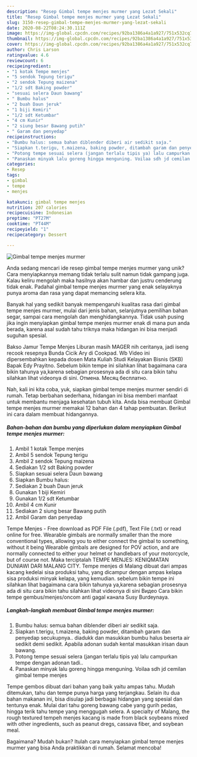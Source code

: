 ```yaml
---
description: "Resep Gimbal tempe menjes murmer yang Lezat Sekali"
title: "Resep Gimbal tempe menjes murmer yang Lezat Sekali"
slug: 3150-resep-gimbal-tempe-menjes-murmer-yang-lezat-sekali
date: 2020-08-22T08:24:30.111Z
image: https://img-global.cpcdn.com/recipes/92ba1386a4a1a927/751x532cq70/gimbal-tempe-menjes-murmer-foto-resep-utama.jpg
thumbnail: https://img-global.cpcdn.com/recipes/92ba1386a4a1a927/751x532cq70/gimbal-tempe-menjes-murmer-foto-resep-utama.jpg
cover: https://img-global.cpcdn.com/recipes/92ba1386a4a1a927/751x532cq70/gimbal-tempe-menjes-murmer-foto-resep-utama.jpg
author: Chris Larson
ratingvalue: 4.6
reviewcount: 6
recipeingredient:
- "1 kotak Tempe menjes"
- "5 sendok Tepung terigu"
- "2 sendok Tepung maizena"
- "1/2 sdt Baking powder"
- "sesuai selera Daun bawang"
- " Bumbu halus"
- "2 buah Daun jeruk"
- "1 biji Kemiri"
- "1/2 sdt Ketumbar"
- "4 cm Kunir"
- "2 siung besar Bawang putih"
- " Garam dan penyedap"
recipeinstructions:
- "Bumbu halus: semua bahan diblender diberi air sedikit saja."
- "Siapkan t.terigu, t.maizena, baking powder, ditambah garam dan penyedap secukupnya.. diadukk dan masukkan bumbu halus beserta air sedikit demi sedikit. Apabila adonan sudah kental masukkan irisan daun bawang."
- "Potong tempe sesuai selera (jangan terlalu tipis ya) lalu campurkan tempe dengan adonan tadi.."
- "Panaskan minyak lalu goreng hingga menguning. Voilaa sdh jd cemilan gimbal tempe menjes"
categories:
- Resep
tags:
- gimbal
- tempe
- menjes

katakunci: gimbal tempe menjes 
nutrition: 207 calories
recipecuisine: Indonesian
preptime: "PT27M"
cooktime: "PT44M"
recipeyield: "1"
recipecategory: Dessert

---
```



![Gimbal tempe menjes murmer](https://img-global.cpcdn.com/recipes/92ba1386a4a1a927/751x532cq70/gimbal-tempe-menjes-murmer-foto-resep-utama.jpg)

Anda sedang mencari ide resep gimbal tempe menjes murmer yang unik? Cara menyiapkannya memang tidak terlalu sulit namun tidak gampang juga. Kalau keliru mengolah maka hasilnya akan hambar dan justru cenderung tidak enak. Padahal gimbal tempe menjes murmer yang enak selayaknya punya aroma dan rasa yang dapat memancing selera kita.

Banyak hal yang sedikit banyak mempengaruhi kualitas rasa dari gimbal tempe menjes murmer, mulai dari jenis bahan, selanjutnya pemilihan bahan segar, sampai cara mengolah dan menghidangkannya. Tidak usah pusing jika ingin menyiapkan gimbal tempe menjes murmer enak di mana pun anda berada, karena asal sudah tahu triknya maka hidangan ini bisa menjadi suguhan spesial.

Bakso Jamur Tempe Menjes Liburan masih MAGER nih ceritanya, jadi iseng recook resepnya Bunda Cicik Ary di Cookpad. Wb Video ini dipersembahkan kepada dosen Mata Kuliah Studi Kelayakan Bisnis (SKB) Bapak Edy Prayitno. Sebelum bikin tempe ini silahkan lihat bagaimana cara bikin tahunya ya,karena sebagian prosesnya ada di situ cara bikin tahu silahkan lihat videonya di sini. Отмена. Месяц бесплатно.


Nah, kali ini kita coba, yuk, siapkan gimbal tempe menjes murmer sendiri di rumah. Tetap berbahan sederhana, hidangan ini bisa memberi manfaat untuk membantu menjaga kesehatan tubuh kita. Anda bisa membuat Gimbal tempe menjes murmer memakai 12 bahan dan 4 tahap pembuatan. Berikut ini cara dalam membuat hidangannya.

<!--inarticleads1-->

##### Bahan-bahan dan bumbu yang diperlukan dalam menyiapkan Gimbal tempe menjes murmer:

1. Ambil 1 kotak Tempe menjes
1. Ambil 5 sendok Tepung terigu
1. Ambil 2 sendok Tepung maizena
1. Sediakan 1/2 sdt Baking powder
1. Siapkan sesuai selera Daun bawang
1. Siapkan  Bumbu halus:
1. Sediakan 2 buah Daun jeruk
1. Gunakan 1 biji Kemiri
1. Gunakan 1/2 sdt Ketumbar
1. Ambil 4 cm Kunir
1. Sediakan 2 siung besar Bawang putih
1. Ambil  Garam dan penyedap


Tempe Menjes - Free download as PDF File (.pdf), Text File (.txt) or read online for free. Wearable gimbals are normally smaller than the more conventional types, allowing you to either connect the gimbal to something, without it being Wearable gimbals are designed for POV action, and are normally connected to either your helmet or handlebars of your motorcycle, but of course not. Maka terciptalah TEMPE MENJES: KENIQMATAN DUNIAWI DARI MALANG CITY. Tempe menjes di Malang dibuat dari ampas kacang kedelai sisa produksi tahu, yang dicampur dengan ampas kelapa sisa produksi minyak kelapa, yang kemudian. sebelum bikin tempe ini silahkan lihat bagaimana cara bikin tahunya ya,karena sebagian prosesnya ada di situ cara bikin tahu silahkan lihat videonya di sini Видео Cara bikin tempe gembus/menjes/oncom anti gagal канала Susy Burdeynaya. 

<!--inarticleads2-->

##### Langkah-langkah membuat Gimbal tempe menjes murmer:

1. Bumbu halus: semua bahan diblender diberi air sedikit saja.
1. Siapkan t.terigu, t.maizena, baking powder, ditambah garam dan penyedap secukupnya.. diadukk dan masukkan bumbu halus beserta air sedikit demi sedikit. Apabila adonan sudah kental masukkan irisan daun bawang.
1. Potong tempe sesuai selera (jangan terlalu tipis ya) lalu campurkan tempe dengan adonan tadi..
1. Panaskan minyak lalu goreng hingga menguning. Voilaa sdh jd cemilan gimbal tempe menjes


Tempe gembos dibuat dari bahan yang baik yaitu ampas tahu. Mudah ditemukan, tahu dan tempe punya harga yang terjangkau. Selain itu dua bahan makanan ini, bisa disulap jadi berbagai hidangan yang spesial dan tentunya enak. Mulai dari tahu goreng bawang cabe yang gurih pedas, hingga terik tahu tempe yang menggugah selera. A specialty of Malang, the rough textured tempeh menjes kacang is made from black soybeans mixed with other ingredients, such as peanut dregs, cassava fiber, and soybean meal. 

Bagaimana? Mudah bukan? Itulah cara menyiapkan gimbal tempe menjes murmer yang bisa Anda praktikkan di rumah. Selamat mencoba!
